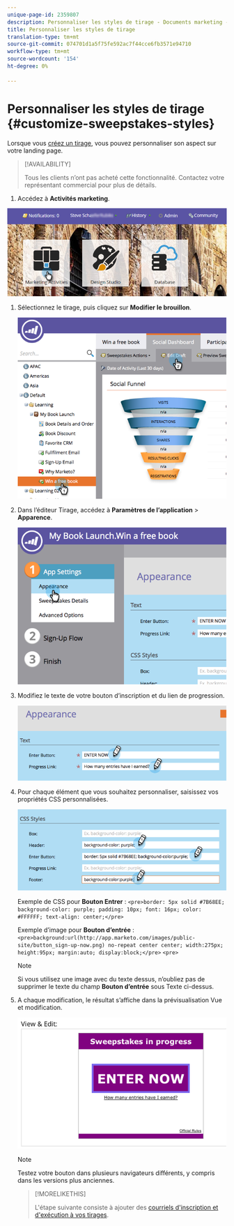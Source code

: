 ```yaml
---
unique-page-id: 2359807
description: Personnaliser les styles de tirage - Documents marketing - Documentation du produit
title: Personnaliser les styles de tirage
translation-type: tm+mt
source-git-commit: 074701d1a5f75fe592ac7f44cce6fb3571e94710
workflow-type: tm+mt
source-wordcount: '154'
ht-degree: 0%

---
```



# Personnaliser les styles de tirage {#customize-sweepstakes-styles}

Lorsque vous [créez un tirage](/help/marketo/product-docs/demand-generation/social/sweepstakes/create-sweepstakes.md), vous pouvez personnaliser son aspect sur votre landing page.

>[!AVAILABILITY]
>
>Tous les clients n’ont pas acheté cette fonctionnalité. Contactez votre représentant commercial pour plus de détails.

1. Accédez à **Activités marketing**.

![](assets/login-marketing-activities-1.png)

1. Sélectionnez le tirage, puis cliquez sur **Modifier le brouillon**.

   ![](assets/image2014-9-25-17-3a51-3a45.png)

1. Dans l’éditeur Tirage, accédez à **Paramètres de l’application** > **Apparence**.

   ![](assets/image2014-9-25-17-3a51-3a59.png)

1. Modifiez le texte de votre bouton d’inscription et du lien de progression.

   ![](assets/image2014-9-25-17-3a52-3a22.png)

1. Pour chaque élément que vous souhaitez personnaliser, saisissez vos propriétés CSS personnalisées.

   ![](assets/image2014-9-25-17-3a52-3a37.png)

   Exemple de CSS pour **Bouton Entrer** :
   `<pre>border: 5px solid #7B68EE; background-color: purple; padding: 10px; font: 16px; color: #FFFFFF; text-align: center;</pre>`

   Exemple d’image pour **Bouton d’entrée** :
   `<pre>background:url(http://app.marketo.com/images/public-site/button_sign-up-now.png) no-repeat center center; width:275px; height:95px; margin:auto; display:block;</pre>` `<pre>`

   >[!NOTE]
   >
   >Si vous utilisez une image avec du texte dessus, n’oubliez pas de supprimer le texte du champ **Bouton d’entrée** sous Texte ci-dessus.

1. A chaque modification, le résultat s’affiche dans la prévisualisation Vue et modification.

   ![](assets/image2014-9-25-17-3a55-3a3.png)

   >[!NOTE]
   >
   >Testez votre bouton dans plusieurs navigateurs différents, y compris dans les versions plus anciennes.

   >[!MORELIKETHIS]
   >
   >L&#39;étape suivante consiste à ajouter des [courriels d&#39;inscription et d&#39;exécution à vos tirages](/help/marketo/product-docs/demand-generation/social/social-functions/use-emails-in-social-promotions.md).
